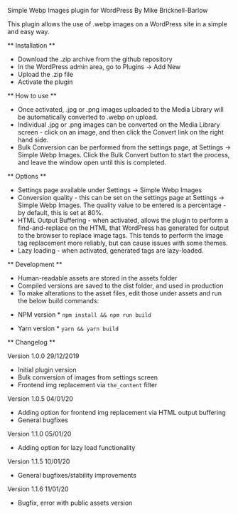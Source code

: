 Simple Webp Images plugin for WordPress
By Mike Bricknell-Barlow

This plugin allows the use of .webp images on a WordPress site in a simple and easy way.

** Installation **
 - Download the .zip archive from the github repository
 - In the WordPress admin area, go to Plugins -> Add New
 - Upload the .zip file
 - Activate the plugin

** How to use **
 - Once activated, .jpg or .png images uploaded to the Media Library will be automatically converted to .webp on upload.
 - Individual .jpg or .png images can be converted on the Media Library screen - click on an image, and then click the Convert link on the right hand side.
 - Bulk Conversion can be performed from the settings page, at Settings -> Simple Webp Images. Click the Bulk Convert button to start the process, and leave the window open until this is completed.

** Options **
 - Settings page available under Settings -> Simple Webp Images
 - Conversion quality - this can be set on the settings page at Settings -> Simple Webp Images. The quality value to be entered is a percentage - by default, this is set at 80%.
 - HTML Output Buffering - when activated, allows the plugin to perform a find-and-replace on the HTML that WordPress has generated for output to the browser to replace image tags. This tends to perform the image tag replacement more reliably, but can cause issues with some themes.
 - Lazy loading - when activated, generated <picture> tags are lazy-loaded.
 
 ** Development **
  - Human-readable assets are stored in the assets folder
  - Compiled versions are saved to the dist folder, and used in production
  - To make alterations to the asset files, edit those under assets and run the below build commands:
  
  * NPM version *
  `npm install && npm run build`
  
  * Yarn version *
  `yarn && yarn build`
  
  ** Changelog **
  
Version 1.0.0
29/12/2019
  - Initial plugin version
  - Bulk conversion of images from settings screen
  - Frontend img replacement via `the_content` filter
  
Version 1.0.5
04/01/20
   - Adding option for frontend img replacement via HTML output buffering
   - General bugfixes
   
Version 1.1.0
05/01/20
   - Adding option for lazy load functionality
   
Version 1.1.5
10/01/20
   - General bugfixes/stability improvements

Version 1.1.6
11/01/20
   - Bugfix, error with public assets version
